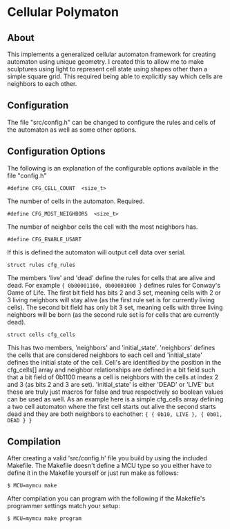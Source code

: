 Cellular Polymaton
=============

About
-----

This implements a generalized cellular automaton framework for creating
automaton using unique geometry.  I created this to allow me to make sculptures using light to represent cell state using shapes other than a
simple square grid.  This required being able to explicitly say which
cells are neighbors to each other.

Configuration
-------------

The file "src/config.h" can be changed to configure the rules and cells
of the automaton as well as some other options.

Configuration Options
---------------------
The following is an explanation of the configurable options available
in the file "config.h"

    #define	CFG_CELL_COUNT	<size_t>
The number of cells in the automaton. Required.

    #define CFG_MOST_NEIGHBORS	<size_t>
The number of neighbor cells the cell with the most neighbors has.

    #define CFG_ENABLE_USART
If this is defined the automaton will output cell data over serial.

    struct rules cfg_rules
The members 'live' and 'dead' define the rules for cells that are
alive and dead.  For example `{ 0b00001100, 0b00001000 }`
defines rules for Conway's Game of Life.  The first bit field
has bits 2 and 3 set, meaning cells with 2 or 3 living neighbors
will stay alive (as the first rule set is for currently living
cells).  The second bit field has only bit 3 set, meaning cells
with three living neighbors will be born (as the second rule set is
for cells that are currently dead).

    struct cells cfg_cells
This has two members, 'neighbors' and 'initial\_state'.  'neighbors'
defines the cells that are considered neighbors to each cell and
'initial\_state' defines the initial state of the cell.  Cell's are
identified by the position in the cfg\_cells[] array and neighbor
relationships are defined in a bit field such that a bit field of 
0b1100 means a cell is neighbors with the cells at index 2 and 3 (as bits
2 and 3 are set).  'initial\_state' is either 'DEAD' or 'LIVE' but these
are truly just macros for false and true respectively so boolean values
can be used as well.  As an example here is a simple cfg\_cells array
defining a two cell automaton where the first cell starts out alive
the second starts dead and they are both neighbors to eachother:
    `{
        { 0b10, LIVE },
        { 0b01, DEAD }
    }`

Compilation
------------

After creating a valid 'src/config.h' file you build by using the included
Makefile.  The Makefile doesn't define a MCU type so you either have to
define it in the Makefile yourself or just run make as follows:

    $ MCU=mymcu make

After compilation you can program with the following if the Makefile's
programmer settings match your setup:

    $ MCU=mymcu make program
